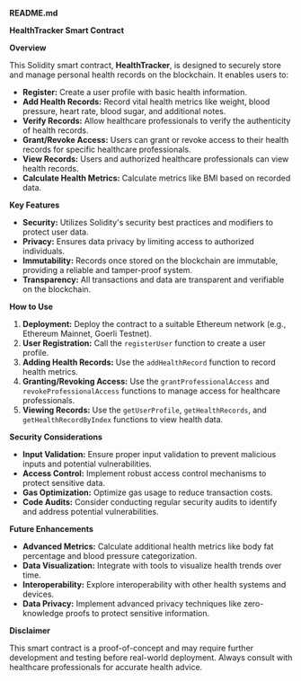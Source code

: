 **README.md**

**HealthTracker Smart Contract**

**Overview**

This Solidity smart contract, **HealthTracker**, is designed to securely store and manage personal health records on the blockchain. It enables users to:

* **Register:** Create a user profile with basic health information.
* **Add Health Records:** Record vital health metrics like weight, blood pressure, heart rate, blood sugar, and additional notes.
* **Verify Records:** Allow healthcare professionals to verify the authenticity of health records.
* **Grant/Revoke Access:** Users can grant or revoke access to their health records for specific healthcare professionals.
* **View Records:** Users and authorized healthcare professionals can view health records.
* **Calculate Health Metrics:** Calculate metrics like BMI based on recorded data.

**Key Features**

* **Security:** Utilizes Solidity's security best practices and modifiers to protect user data.
* **Privacy:** Ensures data privacy by limiting access to authorized individuals.
* **Immutability:** Records once stored on the blockchain are immutable, providing a reliable and tamper-proof system.
* **Transparency:** All transactions and data are transparent and verifiable on the blockchain.

**How to Use**

1. **Deployment:** Deploy the contract to a suitable Ethereum network (e.g., Ethereum Mainnet, Goerli Testnet).
2. **User Registration:** Call the `registerUser` function to create a user profile.
3. **Adding Health Records:** Use the `addHealthRecord` function to record health metrics.
4. **Granting/Revoking Access:** Use the `grantProfessionalAccess` and `revokeProfessionalAccess` functions to manage access for healthcare professionals.
5. **Viewing Records:** Use the `getUserProfile`, `getHealthRecords`, and `getHealthRecordByIndex` functions to view health data.

**Security Considerations**

* **Input Validation:** Ensure proper input validation to prevent malicious inputs and potential vulnerabilities.
* **Access Control:** Implement robust access control mechanisms to protect sensitive data.
* **Gas Optimization:** Optimize gas usage to reduce transaction costs.
* **Code Audits:** Consider conducting regular security audits to identify and address potential vulnerabilities.

**Future Enhancements**

* **Advanced Metrics:** Calculate additional health metrics like body fat percentage and blood pressure categorization.
* **Data Visualization:** Integrate with tools to visualize health trends over time.
* **Interoperability:** Explore interoperability with other health systems and devices.
* **Data Privacy:** Implement advanced privacy techniques like zero-knowledge proofs to protect sensitive information.

**Disclaimer**

This smart contract is a proof-of-concept and may require further development and testing before real-world deployment. Always consult with healthcare professionals for accurate health advice.
